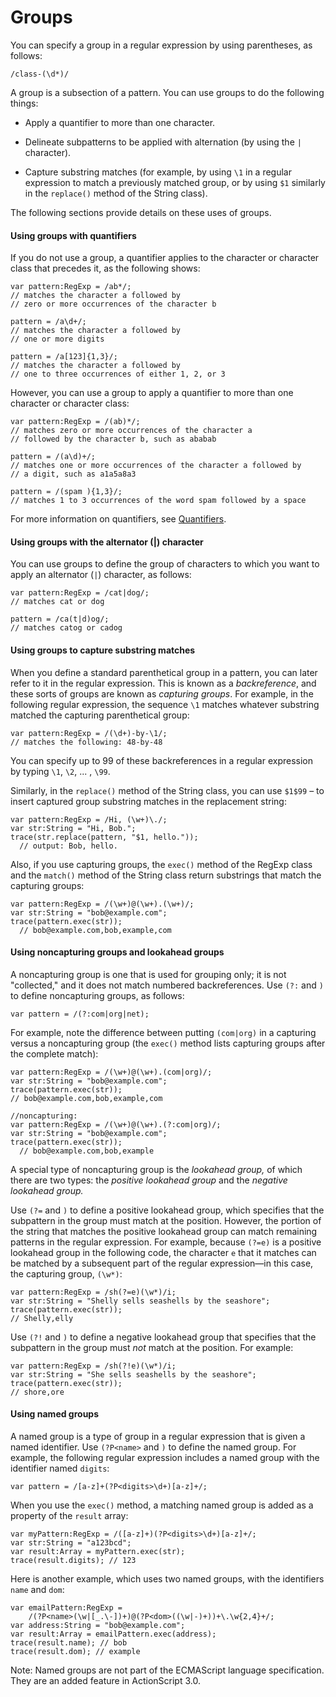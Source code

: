 # Groups

You can specify a group in a regular expression by using parentheses, as
follows:

    /class-(\d*)/

A group is a subsection of a pattern. You can use groups to do the following
things:

- Apply a quantifier to more than one character.

- Delineate subpatterns to be applied with alternation (by using the `|`
  character).

- Capture substring matches (for example, by using `\1` in a regular expression
  to match a previously matched group, or by using `$1` similarly in the
  `replace()` method of the String class).

The following sections provide details on these uses of groups.

#### Using groups with quantifiers

If you do not use a group, a quantifier applies to the character or character
class that precedes it, as the following shows:

    var pattern:RegExp = /ab*/;
    // matches the character a followed by
    // zero or more occurrences of the character b

    pattern = /a\d+/;
    // matches the character a followed by
    // one or more digits

    pattern = /a[123]{1,3}/;
    // matches the character a followed by
    // one to three occurrences of either 1, 2, or 3

However, you can use a group to apply a quantifier to more than one character or
character class:

    var pattern:RegExp = /(ab)*/;
    // matches zero or more occurrences of the character a
    // followed by the character b, such as ababab

    pattern = /(a\d)+/;
    // matches one or more occurrences of the character a followed by
    // a digit, such as a1a5a8a3

    pattern = /(spam ){1,3}/;
    // matches 1 to 3 occurrences of the word spam followed by a space

For more information on quantifiers, see [Quantifiers](./quantifiers.md).

#### Using groups with the alternator (\|) character

You can use groups to define the group of characters to which you want to apply
an alternator (`|`) character, as follows:

    var pattern:RegExp = /cat|dog/;
    // matches cat or dog

    pattern = /ca(t|d)og/;
    // matches catog or cadog

#### Using groups to capture substring matches

When you define a standard parenthetical group in a pattern, you can later refer
to it in the regular expression. This is known as a _backreference_, and these
sorts of groups are known as _capturing groups_. For example, in the following
regular expression, the sequence `\1` matches whatever substring matched the
capturing parenthetical group:

    var pattern:RegExp = /(\d+)-by-\1/;
    // matches the following: 48-by-48

You can specify up to 99 of these backreferences in a regular expression by
typing `\1`, `\2`, ... , `\99`.

Similarly, in the `replace()` method of the String class, you can use `$1$99` –
to insert captured group substring matches in the replacement string:

    var pattern:RegExp = /Hi, (\w+)\./;
    var str:String = "Hi, Bob.";
    trace(str.replace(pattern, "$1, hello."));
      // output: Bob, hello.

Also, if you use capturing groups, the `exec()` method of the RegExp class and
the `match()` method of the String class return substrings that match the
capturing groups:

    var pattern:RegExp = /(\w+)@(\w+).(\w+)/;
    var str:String = "bob@example.com";
    trace(pattern.exec(str));
      // bob@example.com,bob,example,com

#### Using noncapturing groups and lookahead groups

A noncapturing group is one that is used for grouping only; it is not
"collected," and it does not match numbered backreferences. Use `(?:` and `)` to
define noncapturing groups, as follows:

    var pattern = /(?:com|org|net);

For example, note the difference between putting `(com|org)` in a capturing
versus a noncapturing group (the `exec()` method lists capturing groups after
the complete match):

    var pattern:RegExp = /(\w+)@(\w+).(com|org)/;
    var str:String = "bob@example.com";
    trace(pattern.exec(str));
    // bob@example.com,bob,example,com

    //noncapturing:
    var pattern:RegExp = /(\w+)@(\w+).(?:com|org)/;
    var str:String = "bob@example.com";
    trace(pattern.exec(str));
      // bob@example.com,bob,example

A special type of noncapturing group is the _lookahead group,_ of which there
are two types: the _positive lookahead group_ and the _negative lookahead
group._

Use `(?=` and `)` to define a positive lookahead group, which specifies that the
subpattern in the group must match at the position. However, the portion of the
string that matches the positive lookahead group can match remaining patterns in
the regular expression. For example, because `(?=e)` is a positive lookahead
group in the following code, the character `e` that it matches can be matched by
a subsequent part of the regular expression—in this case, the capturing group,
`(\w*)`:

    var pattern:RegExp = /sh(?=e)(\w*)/i;
    var str:String = "Shelly sells seashells by the seashore";
    trace(pattern.exec(str));
    // Shelly,elly

Use `(?!` and `)` to define a negative lookahead group that specifies that the
subpattern in the group must _not_ match at the position. For example:

    var pattern:RegExp = /sh(?!e)(\w*)/i;
    var str:String = "She sells seashells by the seashore";
    trace(pattern.exec(str));
    // shore,ore

#### Using named groups

A named group is a type of group in a regular expression that is given a named
identifier. Use `(?P<name>` and `)` to define the named group. For example, the
following regular expression includes a named group with the identifier named
`digits`:

    var pattern = /[a-z]+(?P<digits>\d+)[a-z]+/;

When you use the `exec()` method, a matching named group is added as a property
of the `result` array:

    var myPattern:RegExp = /([a-z]+)(?P<digits>\d+)[a-z]+/;
    var str:String = "a123bcd";
    var result:Array = myPattern.exec(str);
    trace(result.digits); // 123

Here is another example, which uses two named groups, with the identifiers
`name` and `dom`:

    var emailPattern:RegExp =
        /(?P<name>(\w|[_.\-])+)@(?P<dom>((\w|-)+))+\.\w{2,4}+/;
    var address:String = "bob@example.com";
    var result:Array = emailPattern.exec(address);
    trace(result.name); // bob
    trace(result.dom); // example

Note: Named groups are not part of the ECMAScript language specification. They
are an added feature in ActionScript 3.0.
